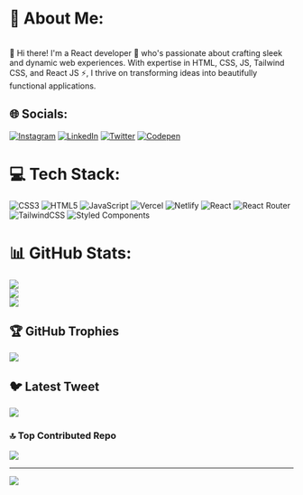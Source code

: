 # 💫 About Me:
<br>👋 Hi there! I'm a React developer 🚀 who's passionate about crafting sleek and dynamic web experiences. With expertise in HTML, CSS, JS, Tailwind CSS, and React JS ⚡️, I thrive on transforming ideas into beautifully functional applications.


## 🌐 Socials:
[![Instagram](https://img.shields.io/badge/Instagram-%23E4405F.svg?logo=Instagram&logoColor=white)](https://instagram.com/_sharmashivam) [![LinkedIn](https://img.shields.io/badge/LinkedIn-%230077B5.svg?logo=linkedin&logoColor=white)](https://linkedin.com/in/emshivam01) [![Twitter](https://img.shields.io/badge/Twitter-%231DA1F2.svg?logo=Twitter&logoColor=white)](https://twitter.com/_sharmashivam) [![Codepen](https://img.shields.io/badge/Codepen-000000?style=for-the-badge&logo=codepen&logoColor=white)](https://codepen.io/imshivam) 

# 💻 Tech Stack:
![CSS3](https://img.shields.io/badge/css3-%231572B6.svg?style=for-the-badge&logo=css3&logoColor=white) ![HTML5](https://img.shields.io/badge/html5-%23E34F26.svg?style=for-the-badge&logo=html5&logoColor=white) ![JavaScript](https://img.shields.io/badge/javascript-%23323330.svg?style=for-the-badge&logo=javascript&logoColor=%23F7DF1E) ![Vercel](https://img.shields.io/badge/vercel-%23000000.svg?style=for-the-badge&logo=vercel&logoColor=white) ![Netlify](https://img.shields.io/badge/netlify-%23000000.svg?style=for-the-badge&logo=netlify&logoColor=#00C7B7) ![React](https://img.shields.io/badge/react-%2320232a.svg?style=for-the-badge&logo=react&logoColor=%2361DAFB) ![React Router](https://img.shields.io/badge/React_Router-CA4245?style=for-the-badge&logo=react-router&logoColor=white) ![TailwindCSS](https://img.shields.io/badge/tailwindcss-%2338B2AC.svg?style=for-the-badge&logo=tailwind-css&logoColor=white) ![Styled Components](https://img.shields.io/badge/styled--components-DB7093?style=for-the-badge&logo=styled-components&logoColor=white)
# 📊 GitHub Stats:
![](https://github-readme-stats.vercel.app/api?username=@emshivam01&theme=dracula&hide_border=false&include_all_commits=true&count_private=false)<br/>
![](https://github-readme-streak-stats.herokuapp.com/?user=@emshivam01&theme=dracula&hide_border=false)<br/>
![](https://github-readme-stats.vercel.app/api/top-langs/?username=@emshivam01&theme=dracula&hide_border=false&include_all_commits=true&count_private=false&layout=compact)

## 🏆 GitHub Trophies
![](https://github-profile-trophy.vercel.app/?username=@emshivam01&theme=radical&no-frame=false&no-bg=true&margin-w=4)

## 🐦 Latest Tweet
[![](https://gtce.itsvg.in/api?username=_sharmashivam)](https://github.com/VishwaGauravIn/github-twitter-card-embed)

### 🔝 Top Contributed Repo
![](https://github-contributor-stats.vercel.app/api?username=@emshivam01&limit=5&theme=dark&combine_all_yearly_contributions=true)

---
[![](https://visitcount.itsvg.in/api?id=@emshivam01&icon=5&color=0)](https://visitcount.itsvg.in)

<!-- Proudly created with GPRM ( https://gprm.itsvg.in ) -->

